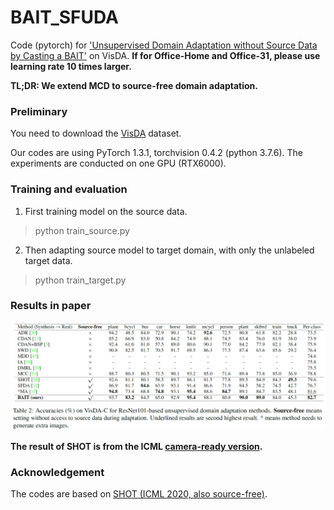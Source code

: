 # BAIT_SFUDA

Code (pytorch) for ['Unsupervised Domain Adaptation without Source Data by Casting a BAIT'](https://arxiv.org/abs/2010.12427) on VisDA. **If for Office-Home and Office-31, please use learning rate 10 times larger.**

**TL;DR: We extend MCD to source-free domain adaptation.**

### Preliminary
You need to download the [VisDA](https://github.com/VisionLearningGroup/taskcv-2017-public/tree/master/classification) dataset.

Our codes are using PyTorch 1.3.1, torchvision 0.4.2 (python 3.7.6). The experiments are conducted on one GPU (RTX6000).


### Training and evaluation

1. First training model on the source data.

> python train_source.py

2. Then adapting source model to target domain, with only the unlabeled target data.

> python train_target.py


### Results in paper
![VisDA](/img/visda.png)

**The result of SHOT is from the ICML [camera-ready version](https://proceedings.icml.cc/static/paper_files/icml/2020/194-Paper.pdf).**

### Acknowledgement

The codes are based on [SHOT (ICML 2020, also source-free)](https://github.com/tim-learn/SHOT).

